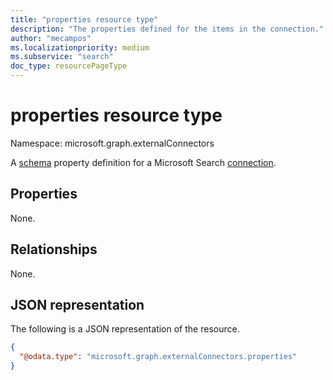 ```yaml
---
title: "properties resource type"
description: "The properties defined for the items in the connection."
author: "mecampos"
ms.localizationpriority: medium
ms.subservice: "search"
doc_type: resourcePageType
---
```


# properties resource type

Namespace: microsoft.graph.externalConnectors

A [schema](externalconnectors-schema.md) property definition for a Microsoft Search [connection](externalconnectors-externalconnection.md).

## Properties
None.

## Relationships
None.

## JSON representation
The following is a JSON representation of the resource.
<!-- {
  "blockType": "resource",
  "@odata.type": "microsoft.graph.externalConnectors.properties"
}
-->
``` json
{
  "@odata.type": "microsoft.graph.externalConnectors.properties"
}
```

